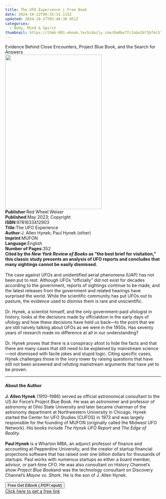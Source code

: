 ```yaml
---
title: The UFO Experience | Free Book
date: 2024-10-22T00:35:31.115Z
updated: 2024-10-27T03:48:30.951Z
categories:
  - Body, Mind & Spirit
thumbnail: https://thmb-001-ebook.techidaily.com/0a0be7fc3abe2bf3bf4c57b117bcf543395dcf911fa9868240a4aa6ecbb1fb3a.jpg
---
```

<main id="book-container">
  <div class="flex flex-col">
    <div class="book-brief flex-1 py-6 px-4 sm:p-6 md:py-10 md:px-8">
      <!-- brief-->
      <div class="book-brief-main">
        Evidence Behind Close Encounters, Project Blue Book, and the Search for
        Answers
      </div>
    </div>
    <div
      class="book-meta-info flex-1 grid gap-4 col-start-1 col-end-3 row-start-1 sm:mb-6 sm:grid-cols-4 lg:gap-6 lg:col-start-2 lg:row-end-6 lg:row-span-6 lg:mb-0"
    >
      <div
        class="book-meta-info-left place-content-center mt-4 p-4 text-sm leading-6 col-start-2 col-span-2 dark:text-slate-400"
      >
        <img
          class="w-full h-500 object-cover rounded-lg sm:h-255 sm:col-span-2 lg:col-span-full"
          src="https://img-001-ebook.techidaily.com/f73aabd81d1701b6f5b10f5bcf9ea09eebe6f8be97585dbe5d8d225e040722e8.jpg"
          alt=""
          width="312"
          height="500"
        />
      </div>
      <div
        class="book-meta-info-right mt-2 col-start-1 row-start-2 col-span-3 self-center"
      >
        <!-- meta data  -->
        <div class="flex flex-col px-4 md:px-8">
          <div class="flex-1">
            <strong>Publisher</strong>:<span class="px-2"
              >Red Wheel Weiser</span
            >
          </div>
          <div class="flex-1">
            <strong>Published</strong>:<span class="px-2"
              >May 2023; Copyright</span
            >
          </div>
          <div class="flex-1">
            <strong>ISBN</strong>:<span class="px-2">9781633412903</span>
          </div>
          <div class="flex-1">
            <strong>Title</strong>:<span class="px-2">The UFO Experience</span>
          </div>
          <div class="flex-1">
            <strong>Author</strong>:<span class="px-2"
              >J. Allen Hynek; Paul Hynek (other)</span
            >
          </div>
          <div class="flex-1">
            <strong>Imprint</strong>:<span class="px-2">MUFON</span>
          </div>
          <div class="flex-1">
            <strong>Language</strong>:<span class="px-2">English</span>
          </div>
          <div class="flex-1">
            <strong>Number of Pages</strong>:<span class="px-2">352</span>
          </div>
        </div>
      </div>
    </div>
    <div class="book-description flex-1 py-6 px-4 sm:p-6 md:py-10 md:px-8">
      <div class="book-description-main">
        <div accordion-content="" id="description">
          <b
            >Cited by the <i>New York Review of Books</i> as “the best brief for
            visitation,” this classic study presents an analysis of UFO reports
            and concludes that many sightings cannot be easily dismissed.</b
          ><br />
          &nbsp;<br />
          The case against UFOs and unidentified aerial phenomena (UAP) has not
          been put to rest. Although UFOs “officially” did not exist for decades
          according to the government, reports of sightings continue to be made,
          and the latest releases from the government and related hearings have
          surprised the world. While the scientific community has put UFOs out
          to pasture, the evidence used to dismiss them is rare and
          unscientific.<br />
          &nbsp;<br />
          Dr. Hynek, a scientist himself, and the only government-paid ufologist
          in history, looks at the decisions made by officialdom in the early
          days of ufology and how these decisions have held us back—to the point
          that we are still naively talking about UFOs as we were in the 1950s.
          Has seventy years of research made no difference at all in our
          understanding?<br />
          &nbsp;<br />
          Dr. Hynek proves that there is a conspiracy afoot to hide the facts
          and that there are many cases that still need to be explained by
          mainstream science—not dismissed with facile jokes and stupid logic.
          Citing specific cases, Hynek challenges those in the ivory tower by
          raising questions that have still not been answered and refuting
          mainstream arguments that have yet to be proven.
        </div>
        <div class="accordion-fader"></div>
      </div>
    </div>
    <div class="book-excerpts flex-1 py-6 px-4 sm:p-6 md:py-10 md:px-8">
      <!-- excerpts-->
      <div class="book-excerpts-main">
        <hr />
        <h4 class="placeholder placeholder-heading">
          <span>About the Author</span>
        </h4>
        <p>
          <b>J. Allen Hynek</b> (1910–1986) served as official astronomical
          consultant to the US Air Force’s Project Blue Book. He was an
          astronomer and professor of astronomy at Ohio State University and
          later became chairman of the astronomy department at Northwestern
          University in Chicago. Hynek started the Center for UFO Studies
          (CUFOS) in 1973 and was largely responsible for the founding of MUFON
          (originally called the Midwest UFO Network). His books include
          <i>The Hynek UFO Report </i>and <i>The Edge of Reality.</i><br />
          &nbsp;<br /><b>Paul Hynek</b> is a Wharton MBA, an adjunct professor
          of finance and accounting at Pepperdine University, and the creator of
          startup financial projections software that has raised over one
          billion dollars for thousands of startups. Paul works with numerous
          startups as either a board member, advisor, or part-time CFO. He was
          also consultant on History Channel’s show <i>Project Blue Book</i
          ><b></b>and was the technology consultant on Discovery Channel’s
          <i>Mayne vs. Shark</i>. He is the son of J. Allen Hynek.
        </p>
      </div>
    </div>
    <div
      class="book-about-author flex-1 py-6 px-4 sm:p-6 md:py-10 md:px-8"
    ></div>
    <div class="book-free-get flex-1 py-6 px-4 sm:p-6 md:py-10 md:px-8">
      <button
        id="btn-free-get"
        class="bg-blue-500 hover:bg-blue-700 text-white font-bold py-2 px-4 rounded"
      >
        Free Get EBook (.PDF/.epub)
      </button>
      <div id="countdown-display" class="px-2 text-lg mt-2"></div>
      <a
        id="free-link"
        class="hidden bg-blue-500 hover:bg-blue-700 text-white font-bold py-2 px-4 rounded"
        href="https://www.ebooks.com/en-us/book/210662636/the-ufo-experience/j-allen-hynek/"
        target="_blank"
        >Click here to get a free link</a
      >
    </div>
    <script>
      let countdownTime = 0;
      let countdownInterval = null;
      document
        .getElementById('btn-free-get')
        .addEventListener('click', startCountdown);
      function startCountdown() {
        countdownTime = new Date().getTime() + 60000 * 3;
        countdownInterval = setInterval(updateCountdown, 1000);
        document.getElementById('btn-free-get').disabled = true;
        document
          .getElementById('btn-free-get')
          .classList.add('bg-gray-500', 'cursor-not-allowed');
      }
      function updateCountdown() {
        let currentTime = new Date().getTime();
        let timeLeft = countdownTime - currentTime;
        let secondsLeft = Math.floor(timeLeft / 1000);
        document.getElementById('countdown-display').innerHTML =
          `Remaining time: ${secondsLeft} seconds.`;
        if (secondsLeft <= 0) {
          clearInterval(countdownInterval);
          document.getElementById('btn-free-get').classList.add('hidden');
          document.getElementById('free-link').classList.remove('hidden');
          document.getElementById('countdown-display').innerHTML = '';
        }
      }
    </script>
  </div>
</main>

<ins class="adsbygoogle"
      style="display:block"
      data-ad-client="ca-pub-7571918770474297"
      data-ad-slot="8358498916"
      data-ad-format="auto"
      data-full-width-responsive="true"></ins>
    